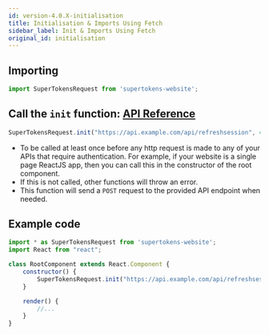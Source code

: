 ```yaml
---
id: version-4.0.X-initialisation
title: Initialisation & Imports Using Fetch
sidebar_label: Init & Imports Using Fetch
original_id: initialisation
---
```


## Importing
```js
import SuperTokensRequest from 'supertokens-website';
```

## Call the ```init``` function: [API Reference](api-reference#initrefreshtokenurl-sessionexpiredstatuscode)
```js
SuperTokensRequest.init("https://api.example.com/api/refreshsession", 440, true);
```
- To be called at least once before any http request is made to any of your APIs that require authentication. For example, if your website is a single page ReactJS app, then you can call this in the constructor of the root component.
- If this is not called, other functions will throw an error.
- This function will send a ```POST``` request to the provided API endpoint when needed.

<div class="divider"></div>

## Example code
```js
import * as SuperTokensRequest from 'supertokens-website';
import React from "react";

class RootComponent extends React.Component {
    constructor() {
        SuperTokensRequest.init("https://api.example.com/api/refreshsession", 440, true);
    }

    render() {
        //...
    }
}

```